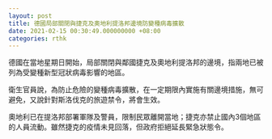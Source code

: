 ```yaml
---
layout: post
title: 德國局部關閉與捷克及奧地利提洛邦邊境防變種病毒擴散
date: 2021-02-15 00:30:49.000000000 +08:00
categories: rthk
---
```


德國在當地星期日開始，局部關閉與鄰國捷克及奧地利提洛邦的邊境，指兩地已被列為受變種新型冠狀病毒影響的地區。

衛生官員說，為防止危險的變種病毒擴散，在一定期限內實施有關邊境措施，無可避免，又說針對斯洛伐克的旅遊禁令，將會生效。

奧地利已在提洛邦部署軍隊及警員，限制民眾離開當地；捷克亦禁止國內3個地區的人員流動。雖然捷克的疫情未見回落，但政府拒絕延長緊急狀態令。

